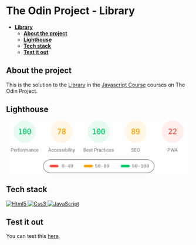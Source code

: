 # The Odin Project - Library

- [**Library**](#Library)
  - [**About the project**](#about-the-project)
  - [**Lighthouse**](#lighthouse)
  - [**Tech stack**](#tech-stack)
  - [**Test it out**](#test-it-out)

## About the project

This is the solution to the [Library](https://www.theodinproject.com/lessons/node-path-javascript-library) in the [Javascript Course](https://www.theodinproject.com/paths/full-stack-javascript/courses/javascript) courses on The Odin Project.

## Lighthouse

<img src="lighthouse_results/desktop/pagespeed.svg" alt="Lighthouse report" width=800 />

## Tech stack

<!-- markdownlint-disable MD033 -->
<p>
    <a href="https://developer.mozilla.org/en-US/docs/Glossary/HTML5" >
        <img src="https://cdn.jsdelivr.net/gh/devicons/devicon/icons/html5/html5-original.svg" alt="Html5" width="40" height="40" />
    </a>
    <a href="https://developer.mozilla.org/en-US/docs/Web/CSS" >
        <img src="https://cdn.jsdelivr.net/gh/devicons/devicon/icons/css3/css3-original.svg" alt="Css3" width="40" height="40" />
    </a>
    <a href="https://developer.mozilla.org/en-US/docs/Web/javascript" >
      <img src="https://cdn.jsdelivr.net/gh/devicons/devicon/icons/javascript/javascript-original.svg" alt="JavaScript" width="40" height="40" />
    </a>
</p>
<!-- markdownlint-enable MD033 -->

## Test it out

You can test this [here](https://yuneidyc.github.io/TheOdinProject-Library/).
